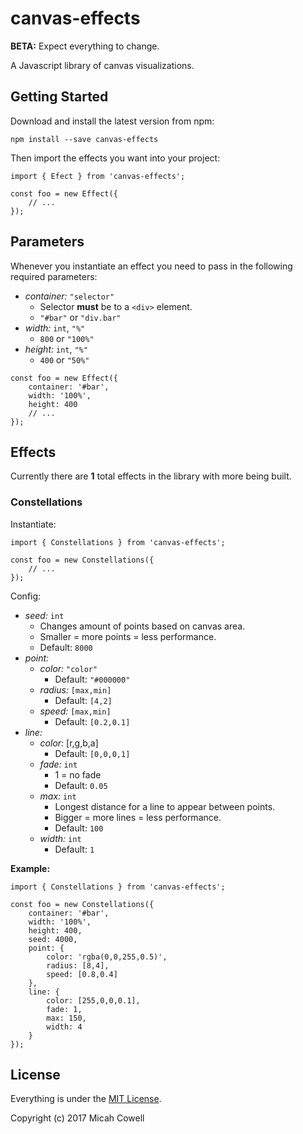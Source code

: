 # canvas-effects

**BETA:** Expect everything to change.

A Javascript library of canvas visualizations.

## Getting Started

Download and install the latest version from npm:

`npm install --save canvas-effects`

Then import the effects you want into your project:

```
import { Efect } from 'canvas-effects';

const foo = new Effect({
	// ...
});
```

## Parameters

Whenever you instantiate an effect you need to pass in the following required parameters:

* *container:* `"selector"`
	* Selector **must** be to a `<div>` element.
	* `"#bar"` or `"div.bar"`
* *width:* `int`, `"%"`
	* `800` or `"100%"`
* *height:* `int`, `"%"`
	* `400` or `"50%"`

```
const foo = new Effect({
	container: '#bar',
	width: '100%',
	height: 400
	// ...
});
```

## Effects

Currently there are **1** total effects in the library with more being built.

### Constellations

Instantiate:

```
import { Constellations } from 'canvas-effects';

const foo = new Constellations({
	// ...
});
```

Config:

* *seed:* `int`
	* Changes amount of points based on canvas area.
	* Smaller = more points = less performance.
	* Default: `8000`
* *point:*
	* *color:* `"color"`
		* Default: `"#000000"`
	* *radius:* `[max,min]`
		* Default: `[4,2]`
	* *speed:* `[max,min]`
		* Default: `[0.2,0.1]`
* *line:*
	* *color:* [r,g,b,a]
		* Default: `[0,0,0,1]`
	* *fade:* `int`
		* 1 = no fade
		* Default: `0.05`
	* *max:* `int`
		* Longest distance for a line to appear between points.
		* Bigger = more lines = less performance.
		* Default: `100`
	* *width:* `int`
		* Default: `1`

**Example:**

```
import { Constellations } from 'canvas-effects';

const foo = new Constellations({
	container: '#bar',
	width: '100%',
	height: 400,
	seed: 4000,
	point: {
		color: 'rgba(0,0,255,0.5)',
		radius: [8,4],
		speed: [0.8,0.4]
	},
	line: {
		color: [255,0,0,0.1],
		fade: 1,
		max: 150,
		width: 4
	}
});
```


## License

Everything is under the [MIT License](https://opensource.org/licenses/MIT).

Copyright (c) 2017 Micah Cowell
